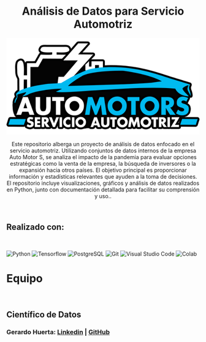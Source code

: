 <h1 align = "center"> Análisis de Datos para Servicio Automotriz </h1>


![Imagen no encontrada](src/logo.png)



<p align = "center"> Este repositorio alberga un proyecto de análisis de datos enfocado en el servicio automotriz. Utilizando conjuntos de datos internos de la empresa Auto Motor S, se analiza el impacto de la pandemia para evaluar opciones estratégicas como la venta de la empresa, la búsqueda de inversores o la expansión hacia otros países. El objetivo principal es proporcionar información y estadísticas relevantes que ayuden a la toma de decisiones. El repositorio incluye visualizaciones, gráficos y análisis de datos realizados en Python, junto con documentación detallada para facilitar su comprensión y uso..</p>

<br/>

## Realizado con:

<br/>

![Python](https://img.shields.io/badge/Python-3776AB?style=for-the-badge&logo=python&logoColor=white)
![Tensorflow](https://img.shields.io/badge/TensorFlow-FF6F00?style=for-the-badge&logo=tensorflow&logoColor=white)
![PostgreSQL](https://img.shields.io/badge/PostgreSQL-316192?style=for-the-badge&logo=postgresql&logoColor=white)
![Git](https://img.shields.io/badge/git-%23F05033.svg?style=for-the-badge&logo=git&logoColor=white)
![Visual Studio Code](https://img.shields.io/badge/Visual%20Studio%20Code-0078d7.svg?style=for-the-badge&logo=visual-studio-code&logoColor=white)
![Colab](https://img.shields.io/badge/Colab-F9AB00?style=for-the-badge&logo=googlecolab&color=525252)
<br/>


# Equipo

<br/>

## Científico de Datos

### Gerardo Huerta: [Linkedin]() | [GitHub](https://github.com/Gerardo-Huerta-Esc) 

